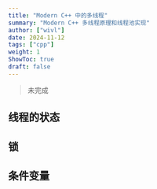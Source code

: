 ```yaml
---
title: "Modern C++ 中的多线程"
summary: "Modern C++ 多线程原理和线程池实现"
author: ["wivl"]
date: 2024-11-12
tags: ["cpp"]
weight: 1
ShowToc: true
draft: false
---
```


> 未完成

## 线程的状态

## 锁

## 条件变量